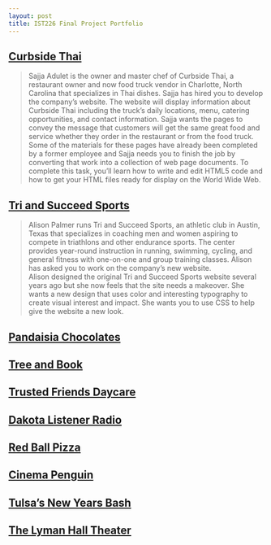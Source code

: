 ```yaml
---
layout: post
title: IST226 Final Project Portfolio
---
```


## [Curbside Thai](https://www.riolu.com/ist226/html01/tutorial/ct_start.html)
> Sajja Adulet is the owner and master chef of Curbside Thai, a restaurant owner and now food truck vendor in Charlotte, North Carolina that specializes in Thai dishes. Sajja has hired you to develop the company’s website. The website will display information about Curbside Thai including the truck’s daily locations, menu, catering opportunities, and contact information. Sajja wants the pages to convey the message that customers will get the same great food and service whether they order in the restaurant or from the food truck. Some of the materials for these pages have already been completed by a former employee and Sajja needs you to finish the job by converting that work into a collection of web page documents. To complete this task, you’ll learn how to write and edit HTML5 code and how to get your HTML files ready for display on the World Wide Web.

## [Tri and Succeed Sports](https://www.riolu.com/ist226/html02/tutorial/tss_home.html)
> Alison Palmer runs Tri and Succeed Sports, an athletic club in Austin, Texas that specializes in coaching men and women aspiring to compete in triathlons and other endurance sports. The center provides year-round instruction in running, swimming, cycling, and general fitness with one-on-one and group training classes. Alison has asked you to work on the company’s new website.  
Alison designed the original Tri and Succeed Sports website several years ago but she now feels that the site needs a makeover. She wants a new design that uses color and interesting typography to create visual interest and impact. She wants you to use CSS to help give the website a new look.

## [Pandaisia Chocolates](https://www.riolu.com/ist226/html03/tutorial/pc_home.html)

## [Tree and Book](https://www.riolu.com/ist226/html04/tutorial/tb_komatsu.html)

## [Trusted Friends Daycare](https://www.riolu.com/ist226/html05/tutorial/tf_home.html)

## [Dakota Listener Radio](https://www.riolu.com/ist226/html06/tutorial/dlr_lw0414.html)

## [Red Ball Pizza](https://www.riolu.com/ist226/html07/tutorial/rb_survey.html)

## [Cinema Penguin](https://www.riolu.com/ist226/html08/tutorial/cp_royal.html)

## [Tulsa’s New Years Bash](https://www.riolu.com/ist226/html09/tutorial/tny_clock.html)

## [The Lyman Hall Theater](https://www.riolu.com/ist226/html10/tutorial/lht_august.html)
